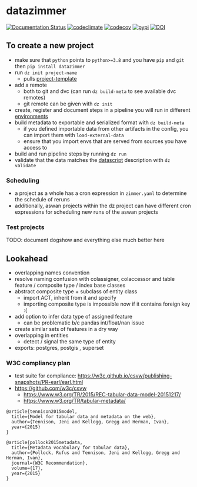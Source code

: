 # datazimmer

[![Documentation Status](https://readthedocs.org/projects/datazimmer/badge/?version=latest)](https://datazimmer.readthedocs.io/en/latest)
[![codeclimate](https://img.shields.io/codeclimate/maintainability/sscu-budapest/datazimmer.svg)](https://codeclimate.com/github/sscu-budapest/datazimmer)
[![codecov](https://img.shields.io/codecov/c/github/sscu-budapest/datazimmer)](https://codecov.io/gh/sscu-budapest/datazimmer)
[![pypi](https://img.shields.io/pypi/v/datazimmer.svg)](https://pypi.org/project/datazimmer/)
[![DOI](https://zenodo.org/badge/doi/10.5281/zenodo.7499121.svg)](https://doi.org/10.5281/zenodo.7499121)


## To create a new project

- make sure that `python` points to `python>=3.8` and you have `pip` and `git` then `pip install datazimmer`
- run `dz init project-name`
  - pulls [project-template](https://github.com/sscu-budapest/project-template)
- add a remote
  - both to git and dvc (can run `dz build-meta` to see available dvc remotes)
  - git remote can be given with `dz init`
- create, register and document steps in a pipeline you will run in different [environments](TODO)
- build metadata to exportable and serialized format with `dz build-meta`
  - if you defined importable data from other artifacts in the config, you can import them with `load-external-data` 
  - ensure that you import envs that are served from sources you have access to
- build and run pipeline steps by running `dz run`
- validate that the data matches the [datascript](TODO) description with `dz validate`

### Scheduling

- a project as a whole has a cron expression in `zimmer.yaml` to determine the schedule of reruns
- additionally, aswan projects within the dz project can have different cron expressions for scheduling new runs of the aswan projects

### Test projects

TODO: document dogshow and everything else much better here


## Lookahead

- overlapping names convention
- resolve naming confusion with colassigner, colaccessor and table feature / composite type / index base classes
- abstract composite type + subclass of entity class
  - import ACT, inherit from it and specify 
  - importing composite type is impossible now if it contains foreign key :(
- add option to infer data type of assigned feature
  - can be problematic b/c pandas int/float/nan issue
- create similar sets of features in a dry way
- overlapping in entities
  - detect / signal the same type of entity
- exports: postgres, postgis , superset


### W3C compliancy plan

- test suite for compliance: https://w3c.github.io/csvw/publishing-snapshots/PR-earl/earl.html
- https://github.com/w3c/csvw
  - https://www.w3.org/TR/2015/REC-tabular-data-model-20151217/
  - https://www.w3.org/TR/tabular-metadata/


```
@article{tennison2015model,
  title={Model for tabular data and metadata on the web},
  author={Tennison, Jeni and Kellogg, Gregg and Herman, Ivan},
  year={2015}
}
```

```
@article{pollock2015metadata,
  title={Metadata vocabulary for tabular data},
  author={Pollock, Rufus and Tennison, Jeni and Kellogg, Gregg and Herman, Ivan},
  journal={W3C Recommendation},
  volume={17},
  year={2015}
}
```